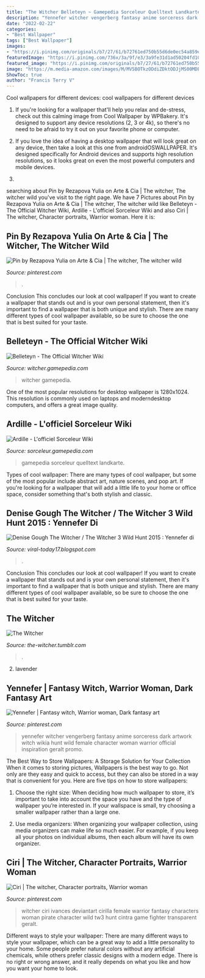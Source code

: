 ```yaml
---
title: "The Witcher Belleteyn ~ Gamepedia Sorceleur Quelltext Landkarte"
description: "Yennefer witcher vengerberg fantasy anime sorceress dark artwork witch wikia hunt wild female character woman warrior official inspiration geralt promo"
date: "2022-02-22"
categories:
- "Best Wallpaper"
tags: ["Best Wallpaper"]
images:
- "https://i.pinimg.com/originals/b7/27/61/b72761ed750b55d6de0ec54a859ef907.png"
featuredImage: "https://i.pinimg.com/736x/3a/9f/e3/3a9fe31d1ad50204fd10989495fa32d6.jpg"
featured_image: "https://i.pinimg.com/originals/b7/27/61/b72761ed750b55d6de0ec54a859ef907.png"
image: "https://m.media-amazon.com/images/M/MV5BOTkzODdiZDktODJjMS00MDE5LTlhNTctOGE4MWIwYzZkNTk4XkEyXkFqcGdeQXVyODg4NTIyMDk@._V1_.jpg"
ShowToc: true
author: "Francis Terry V"
---
```



Cool wallpapers for different devices:
cool wallpapers for different devices 

1. If you're looking for a wallpaper that'll help you relax and de-stress, check out this calming image from Cool Wallpaper by WPBakery. It's designed to support any device resolutions (2, 3 or 4k), so there's no need to be afraid to try it out on your favorite phone or computer.

2. If you love the idea of having a desktop wallpaper that will look great on any device, then take a look at this one from androidOSWALLPAPER. It's designed specifically for Android devices and supports high resolution resolutions, so it looks great on even the most powerful computers and mobile devices.

3.

	

		
searching about Pin by Rezapova Yulia on Arte &amp; Cia | The witcher, The witcher wild you've visit to the right page. We have 7 Pictures about Pin by Rezapova Yulia on Arte &amp; Cia | The witcher, The witcher wild like Belleteyn - The Official Witcher Wiki, Ardille - L&#039;officiel Sorceleur Wiki and also Ciri | The witcher, Character portraits, Warrior woman. Here it is:
		
    
## Pin By Rezapova Yulia On Arte &amp; Cia | The Witcher, The Witcher Wild

<img loading=lazy src="https://i.pinimg.com/736x/3a/9f/e3/3a9fe31d1ad50204fd10989495fa32d6.jpg" onerror="this.onerror=null;this.src='https://tse2.mm.bing.net/th?id=OIP.tMv-Ly7rN_99v5uWtvqmXAHaM9&amp;pid=15.1';" alt="Pin by Rezapova Yulia on Arte &amp; Cia | The witcher, The witcher wild">

_Source: pinterest.com_

>. 

	

Conclusion
This concludes our look at cool wallpaper! If you want to create a wallpaper that stands out and is your own personal statement, then it's important to find a wallpaper that is both unique and stylish. There are many different types of cool wallpaper available, so be sure to choose the one that is best suited for your taste.

    
## Belleteyn - The Official Witcher Wiki

<img loading=lazy src="https://gamepedia.cursecdn.com/witcher_gamepedia/9/98/Belleteyn.png" onerror="this.onerror=null;this.src='https://tse1.mm.bing.net/th?id=OIP.A1vVO0NPhW_qa-GFP4ri0QHaKe&amp;pid=15.1';" alt="Belleteyn - The Official Witcher Wiki">

_Source: witcher.gamepedia.com_

>witcher gamepedia. 

	

One of the most popular resolutions for desktop wallpaper is 1280x1024. This resolution is commonly used on laptops and moderndesktop computers, and offers a great image quality.

    
## Ardille - L&#039;officiel Sorceleur Wiki

<img loading=lazy src="https://witcher.gamepedia.com/media/witcher.gamepedia.com/thumb/c/c3/Witcher_3_Claywich.jpg/400px-Witcher_3_Claywich.jpg?version=df4eb597484d40f73ca1893db94654ba" onerror="this.onerror=null;this.src='https://tse3.mm.bing.net/th?id=OIP.fJbyHAwIZySXbBCET7ncTwAAAA&amp;pid=15.1';" alt="Ardille - L&#039;officiel Sorceleur Wiki">

_Source: sorceleur.gamepedia.com_

>gamepedia sorceleur quelltext landkarte. 

	

Types of cool wallpaper:
There are many types of cool wallpaper, but some of the most popular include abstract art, nature scenes, and pop art. If you're looking for a wallpaper that will add a little life to your home or office space, consider something that's both stylish and classic.

    
## Denise Gough The Witcher / The Witcher 3 Wild Hunt 2015 : Yennefer Di

<img loading=lazy src="https://m.media-amazon.com/images/M/MV5BOTkzODdiZDktODJjMS00MDE5LTlhNTctOGE4MWIwYzZkNTk4XkEyXkFqcGdeQXVyODg4NTIyMDk@._V1_.jpg" onerror="this.onerror=null;this.src='https://tse3.mm.bing.net/th?id=OIP.TuwcTHoBgLScSnFWP7QjEQHaKn&amp;pid=15.1';" alt="Denise Gough The Witcher / The Witcher 3 Wild Hunt 2015 : Yennefer di">

_Source: viral-today17.blogspot.com_

>. 

	

Conclusion
This concludes our look at cool wallpaper! If you want to create a wallpaper that stands out and is your own personal statement, then it's important to find a wallpaper that is both unique and stylish. There are many different types of cool wallpaper available, so be sure to choose the one that is best suited for your taste.

    
## The Witcher

<img loading=lazy src="https://64.media.tumblr.com/d9b0109df2b8640b01fc56b97d93ec04/5af6f987fda1fb0d-10/s500x750/3570e68a17466007af8dd44a490eea6ceec9075d.gifv" onerror="this.onerror=null;this.src='https://tse1.mm.bing.net/th?id=OIP.t_L805z30JIm-QZ_Xt-aFgHaEL&amp;pid=15.1';" alt="The Witcher">

_Source: the-witcher.tumblr.com_

>. 

	

2. lavender 

    
## Yennefer | Fantasy Witch, Warrior Woman, Dark Fantasy Art

<img loading=lazy src="https://i.pinimg.com/originals/8f/91/8a/8f918a3afddcc7d2ef0b8a343179616a.jpg" onerror="this.onerror=null;this.src='https://tse1.mm.bing.net/th?id=OIP.4h8a346N7wB9E_d5eULNewHaLO&amp;pid=15.1';" alt="Yennefer | Fantasy witch, Warrior woman, Dark fantasy art">

_Source: pinterest.com_

>yennefer witcher vengerberg fantasy anime sorceress dark artwork witch wikia hunt wild female character woman warrior official inspiration geralt promo. 

	

The Best Way to Store Wallpapers: A Storage Solution for Your Collection
When it comes to storing pictures, Wallpapers is the best way to go. Not only are they easy and quick to access, but they can also be stored in a way that is convenient for you. Here are five tips on how to store wallpapers:
1) Choose the right size: When deciding how much wallpaper to store, it’s important to take into account the space you have and the type of wallpaper you’re interested in. If your wallspace is small, try choosing a smaller wallpaper rather than a large one.

2) Use media organizers: When organizing your wallpaper collection, using media organizers can make life so much easier. For example, if you keep all your photos on individual albums, then each album will have its own organizer.

    
## Ciri | The Witcher, Character Portraits, Warrior Woman

<img loading=lazy src="https://i.pinimg.com/originals/b7/27/61/b72761ed750b55d6de0ec54a859ef907.png" onerror="this.onerror=null;this.src='https://tse4.mm.bing.net/th?id=OIP.tydh7XULVdbeDsVKhZ75BwAAAA&amp;pid=15.1';" alt="Ciri | The witcher, Character portraits, Warrior woman">

_Source: pinterest.com_

>witcher ciri ivances deviantart cirilla female warrior fantasy characters woman pirate character wild tw3 hunt cintra game fighter transparent geralt. 

	

Different ways to style your wallpaper:
There are many different ways to style your wallpaper, which can be a great way to add a little personality to your home. Some people prefer natural colors without any artificial chemicals, while others prefer classic designs with a modern edge. There is no right or wrong answer, and it really depends on what you like and how you want your home to look.

